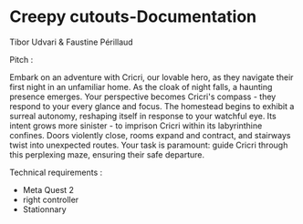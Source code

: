 # Creepy cutouts-Documentation

Tibor Udvari & Faustine Périllaud

 Pitch : 
 
 Embark on an adventure with Cricri, our lovable hero, as they navigate their first night in an unfamiliar home. As the cloak of night falls, a haunting presence emerges. Your perspective becomes Cricri's compass - they respond to your every glance and focus. The homestead begins to exhibit a surreal autonomy, reshaping itself in response to your watchful eye. Its intent grows more sinister - to imprison Cricri within its labyrinthine confines. Doors violently close, rooms expand and contract, and stairways twist into unexpected routes. Your task is paramount: guide Cricri through this perplexing maze, ensuring their safe departure.

Technical requirements : 
 - Meta Quest 2
 - right controller
 - Stationnary 

